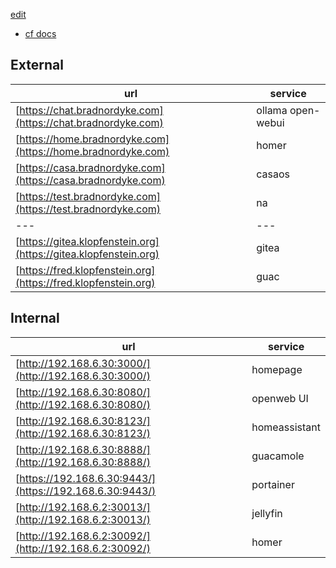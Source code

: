 [edit](https://github.com/2cld/cf/edit/master/README.md)

- [cf docs](./docs/)

## External

| url | service |
|---|---|
| [https://chat.bradnordyke.com](https://chat.bradnordyke.com) | ollama open-webui |
| [https://home.bradnordyke.com](https://home.bradnordyke.com) | homer |
| [https://casa.bradnordyke.com](https://casa.bradnordyke.com) | casaos |
| [https://test.bradnordyke.com](https://test.bradnordyke.com) | na |
|---|---|
| [https://gitea.klopfenstein.org](https://gitea.klopfenstein.org) | gitea |
| [https://fred.klopfenstein.org](https://fred.klopfenstein.org) | guac |

## Internal

| url | service |
|---|---|
| [http://192.168.6.30:3000/](http://192.168.6.30:3000/) | homepage |
| [http://192.168.6.30:8080/](http://192.168.6.30:8080/) | openweb UI |
| [http://192.168.6.30:8123/](http://192.168.6.30:8123/) | homeassistant |
| [http://192.168.6.30:8888/](http://192.168.6.30:8888/) | guacamole |
| [https://192.168.6.30:9443/](https://192.168.6.30:9443/) | portainer |
| [http://192.168.6.2:30013/](http://192.168.6.2:30013/) | jellyfin |
| [http://192.168.6.2:30092/](http://192.168.6.2:30092/) | homer |


